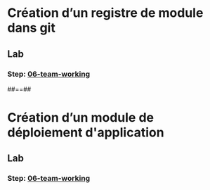 <!-- .slide: class="exercice" data-type-show="gcp prez" -->

# Création d’un registre de module dans git

## Lab

### Step: [06-team-working](https://github.com/sfeir-open-source/sfeir-school-terraform/tree/main/steps/gcp/06-team-working)

##==##

<!-- .slide: class="exercice" data-type-show="aws" -->

# Création d’un module de déploiement d'application

## Lab

### Step: [06-team-working](https://github.com/sfeir-open-source/sfeir-school-terraform/tree/main/steps/aws/06-team-working)
